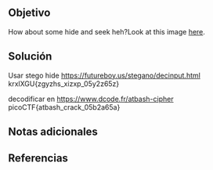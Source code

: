 ## Objetivo
How about some hide and seek heh?Look at this image [here](https://artifacts.picoctf.net/c/237/atbash.jpg).
## Solución

Usar stego hide https://futureboy.us/stegano/decinput.html
krxlXGU{zgyzhs_xizxp_05y2z65z}

decodificar en https://www.dcode.fr/atbash-cipher
picoCTF{atbash_crack_05b2a65a}

## Notas adicionales

## Referencias
